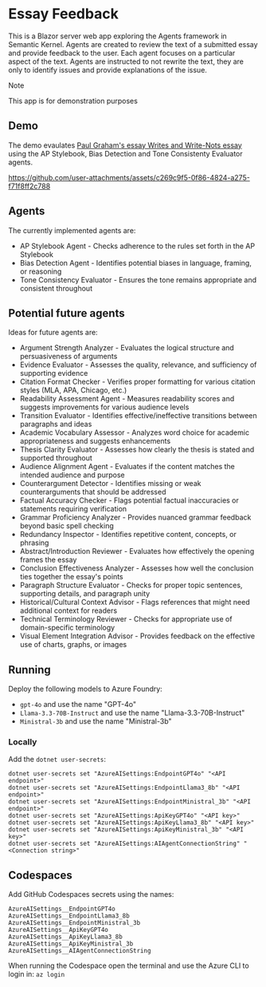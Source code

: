 # Essay Feedback

This is a Blazor server web app exploring the Agents framework in Semantic Kernel. Agents are
created to review the text of a submitted essay and provide feedback to the user. Each agent focuses
on a particular aspect of the text. Agents are instructed to not rewrite the text, they are only to
identify issues and provide explanations of the issue.

> [!NOTE]
> This app is for demonstration purposes

## Demo

The demo evaulates [Paul Graham's essay Writes and Write-Nots essay][] using the AP Stylebook,
Bias Detection and Tone Consistenty Evaluator agents.

https://github.com/user-attachments/assets/c269c9f5-0f86-4824-a275-f71f8ff2c788

[Paul Graham's essay Writes and Write-Nots essay]: https://www.paulgraham.com/writes.html

## Agents

The currently implemented agents are:

- AP Stylebook Agent - Checks adherence to the rules set forth in the AP Stylebook
- Bias Detection Agent - Identifies potential biases in language, framing, or reasoning
- Tone Consistency Evaluator - Ensures the tone remains appropriate and consistent throughout
 
## Potential future agents

Ideas for future agents are:

- Argument Strength Analyzer - Evaluates the logical structure and persuasiveness of arguments
- Evidence Evaluator - Assesses the quality, relevance, and sufficiency of supporting evidence
- Citation Format Checker - Verifies proper formatting for various citation styles (MLA, APA, Chicago, etc.)
- Readability Assessment Agent - Measures readability scores and suggests improvements for various audience levels
- Transition Evaluator - Identifies effective/ineffective transitions between paragraphs and ideas
- Academic Vocabulary Assessor - Analyzes word choice for academic appropriateness and suggests enhancements
- Thesis Clarity Evaluator - Assesses how clearly the thesis is stated and supported throughout
- Audience Alignment Agent - Evaluates if the content matches the intended audience and purpose
- Counterargument Detector - Identifies missing or weak counterarguments that should be addressed
- Factual Accuracy Checker - Flags potential factual inaccuracies or statements requiring verification
- Grammar Proficiency Analyzer - Provides nuanced grammar feedback beyond basic spell checking
- Redundancy Inspector - Identifies repetitive content, concepts, or phrasing
- Abstract/Introduction Reviewer - Evaluates how effectively the opening frames the essay
- Conclusion Effectiveness Analyzer - Assesses how well the conclusion ties together the essay's points
- Paragraph Structure Evaluator - Checks for proper topic sentences, supporting details, and paragraph unity
- Historical/Cultural Context Advisor - Flags references that might need additional context for readers
- Technical Terminology Reviewer - Checks for appropriate use of domain-specific terminology
- Visual Element Integration Advisor - Provides feedback on the effective use of charts, graphs, or images

## Running

Deploy the following models to Azure Foundry:

- `gpt-4o` and use the name "GPT-4o"
- `Llama-3.3-70B-Instruct` and use the name "Llama-3.3-70B-Instruct"
- `Ministral-3b` and use the name "Ministral-3b"

### Locally

Add the `dotnet user-secrets`:

```
dotnet user-secrets set "AzureAISettings:EndpointGPT4o" "<API endpoint>"
dotnet user-secrets set "AzureAISettings:EndpointLlama3_8b" "<API endpoint>"
dotnet user-secrets set "AzureAISettings:EndpointMinistral_3b" "<API endpoint>"
dotnet user-secrets set "AzureAISettings:ApiKeyGPT4o" "<API key>"
dotnet user-secrets set "AzureAISettings:ApiKeyLlama3_8b" "<API key>"
dotnet user-secrets set "AzureAISettings:ApiKeyMinistral_3b" "<API key>"
dotnet user-secrets set "AzureAISettings:AIAgentConnectionString" "<Connection string>"
```

## Codespaces

Add GitHub Codespaces secrets using the names:

```
AzureAISettings__EndpointGPT4o
AzureAISettings__EndpointLlama3_8b
AzureAISettings__EndpointMinistral_3b
AzureAISettings__ApiKeyGPT4o
AzureAISettings__ApiKeyLlama3_8b
AzureAISettings__ApiKeyMinistral_3b
AzureAISettings__AIAgentConnectionString
```

When running the Codespace open the terminal and use the Azure CLI to login in: `az login`